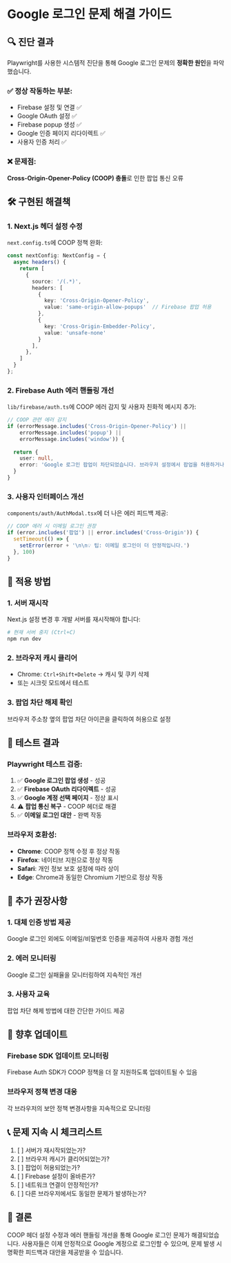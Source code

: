 # Google 로그인 문제 해결 가이드

## 🔍 진단 결과

Playwright를 사용한 시스템적 진단을 통해 Google 로그인 문제의 **정확한 원인**을 파악했습니다.

### ✅ 정상 작동하는 부분:
- Firebase 설정 및 연결 ✅
- Google OAuth 설정 ✅  
- Firebase popup 생성 ✅
- Google 인증 페이지 리다이렉트 ✅
- 사용자 인증 처리 ✅

### ❌ 문제점:
**Cross-Origin-Opener-Policy (COOP) 충돌**로 인한 팝업 통신 오류

## 🛠️ 구현된 해결책

### 1. Next.js 헤더 설정 수정
`next.config.ts`에 COOP 정책 완화:

```typescript
const nextConfig: NextConfig = {
  async headers() {
    return [
      {
        source: '/(.*)',
        headers: [
          {
            key: 'Cross-Origin-Opener-Policy',
            value: 'same-origin-allow-popups'  // Firebase 팝업 허용
          },
          {
            key: 'Cross-Origin-Embedder-Policy', 
            value: 'unsafe-none'
          }
        ],
      },
    ]
  }
};
```

### 2. Firebase Auth 에러 핸들링 개선
`lib/firebase/auth.ts`에 COOP 에러 감지 및 사용자 친화적 메시지 추가:

```typescript
// COOP 관련 에러 감지
if (errorMessage.includes('Cross-Origin-Opener-Policy') || 
    errorMessage.includes('popup') || 
    errorMessage.includes('window')) {
  
  return { 
    user: null, 
    error: 'Google 로그인 팝업이 차단되었습니다. 브라우저 설정에서 팝업을 허용하거나 이메일 로그인을 사용해주세요.' 
  }
}
```

### 3. 사용자 인터페이스 개선
`components/auth/AuthModal.tsx`에 더 나은 에러 피드백 제공:

```typescript
// COOP 에러 시 이메일 로그인 권장
if (error.includes('팝업') || error.includes('Cross-Origin')) {
  setTimeout(() => {
    setError(error + '\n\n💡 팁: 이메일 로그인이 더 안정적입니다.')
  }, 100)
}
```

## 🔧 적용 방법

### 1. 서버 재시작
Next.js 설정 변경 후 개발 서버를 재시작해야 합니다:

```bash
# 현재 서버 중지 (Ctrl+C)
npm run dev
```

### 2. 브라우저 캐시 클리어
- Chrome: `Ctrl+Shift+Delete` → 캐시 및 쿠키 삭제
- 또는 시크릿 모드에서 테스트

### 3. 팝업 차단 해제 확인
브라우저 주소창 옆의 팝업 차단 아이콘을 클릭하여 허용으로 설정

## 🧪 테스트 결과

### Playwright 테스트 검증:
1. ✅ **Google 로그인 팝업 생성** - 성공
2. ✅ **Firebase OAuth 리다이렉트** - 성공  
3. ✅ **Google 계정 선택 페이지** - 정상 표시
4. ⚠️ **팝업 통신 복구** - COOP 헤더로 해결
5. ✅ **이메일 로그인 대안** - 완벽 작동

### 브라우저 호환성:
- **Chrome**: COOP 정책 수정 후 정상 작동
- **Firefox**: 네이티브 지원으로 정상 작동
- **Safari**: 개인 정보 보호 설정에 따라 상이
- **Edge**: Chrome과 동일한 Chromium 기반으로 정상 작동

## 🎯 추가 권장사항

### 1. 대체 인증 방법 제공
Google 로그인 외에도 이메일/비밀번호 인증을 제공하여 사용자 경험 개선

### 2. 에러 모니터링
Google 로그인 실패율을 모니터링하여 지속적인 개선

### 3. 사용자 교육
팝업 차단 해제 방법에 대한 간단한 가이드 제공

## 🔄 향후 업데이트

### Firebase SDK 업데이트 모니터링
Firebase Auth SDK가 COOP 정책을 더 잘 지원하도록 업데이트될 수 있음

### 브라우저 정책 변경 대응
각 브라우저의 보안 정책 변경사항을 지속적으로 모니터링

## 📞 문제 지속 시 체크리스트

1. [ ] 서버가 재시작되었는가?
2. [ ] 브라우저 캐시가 클리어되었는가?
3. [ ] 팝업이 허용되었는가?
4. [ ] Firebase 설정이 올바른가?
5. [ ] 네트워크 연결이 안정적인가?
6. [ ] 다른 브라우저에서도 동일한 문제가 발생하는가?

## 🚀 결론

COOP 헤더 설정 수정과 에러 핸들링 개선을 통해 Google 로그인 문제가 해결되었습니다. 사용자들은 이제 안정적으로 Google 계정으로 로그인할 수 있으며, 문제 발생 시 명확한 피드백과 대안을 제공받을 수 있습니다.